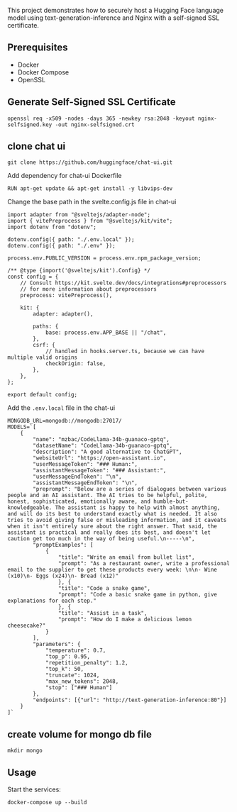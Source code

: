 This project demonstrates how to securely host a Hugging Face language model using text-generation-inference and Nginx with a self-signed SSL certificate.

## Prerequisites
- Docker
- Docker Compose
- OpenSSL

## Generate Self-Signed SSL Certificate

```
openssl req -x509 -nodes -days 365 -newkey rsa:2048 -keyout nginx-selfsigned.key -out nginx-selfsigned.crt
```

## clone chat ui 

```
git clone https://github.com/huggingface/chat-ui.git
```

Add dependency for chat-ui Dockerfile

```
RUN apt-get update && apt-get install -y libvips-dev
```

Change the base path in the svelte.config.js file in chat-ui

```
import adapter from "@sveltejs/adapter-node";
import { vitePreprocess } from "@sveltejs/kit/vite";
import dotenv from "dotenv";

dotenv.config({ path: "./.env.local" });
dotenv.config({ path: "./.env" });

process.env.PUBLIC_VERSION = process.env.npm_package_version;

/** @type {import('@sveltejs/kit').Config} */
const config = {
	// Consult https://kit.svelte.dev/docs/integrations#preprocessors
	// for more information about preprocessors
	preprocess: vitePreprocess(),

	kit: {
		adapter: adapter(),

		paths: {
			base: process.env.APP_BASE || "/chat",
		},
		csrf: {
			// handled in hooks.server.ts, because we can have multiple valid origins
			checkOrigin: false,
		},
	},
};

export default config;
```

Add the `.env.local` file in the chat-ui

```
MONGODB_URL=mongodb://mongodb:27017/
MODELS=`[
    {
        "name": "mzbac/CodeLlama-34b-guanaco-gptq",
        "datasetName": "CodeLlama-34b-guanaco-gptq",
        "description": "A good alternative to ChatGPT",
        "websiteUrl": "https://open-assistant.io",
        "userMessageToken": "### Human:",
        "assistantMessageToken": "### Assistant:",
        "userMessageEndToken": "\n",
        "assistantMessageEndToken": "\n",
        "preprompt": "Below are a series of dialogues between various people and an AI assistant. The AI tries to be helpful, polite, honest, sophisticated, emotionally aware, and humble-but-knowledgeable. The assistant is happy to help with almost anything, and will do its best to understand exactly what is needed. It also tries to avoid giving false or misleading information, and it caveats when it isn't entirely sure about the right answer. That said, the assistant is practical and really does its best, and doesn't let caution get too much in the way of being useful.\n-----\n",
        "promptExamples": [
            {
                "title": "Write an email from bullet list",
                "prompt": "As a restaurant owner, write a professional email to the supplier to get these products every week: \n\n- Wine (x10)\n- Eggs (x24)\n- Bread (x12)"
                }, {
                "title": "Code a snake game",
                "prompt": "Code a basic snake game in python, give explanations for each step."
                }, {
                "title": "Assist in a task",
                "prompt": "How do I make a delicious lemon cheesecake?"
            }
        ],
        "parameters": {
            "temperature": 0.7,
            "top_p": 0.95,
            "repetition_penalty": 1.2,
            "top_k": 50,
            "truncate": 1024,
            "max_new_tokens": 2048,
            "stop": ["### Human"]
        },
        "endpoints": [{"url": "http://text-generation-inference:80"}]
    }
]`

```

## create volume for mongo db file
```
mkdir mongo
```


## Usage
Start the services:
```
docker-compose up --build
```

